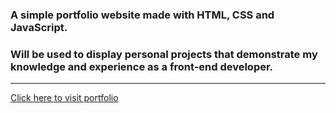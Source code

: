 ### A simple portfolio website made with HTML, CSS and JavaScript. 

### Will be used to display personal projects that demonstrate my knowledge and experience as a front-end developer.

---

[Click here to visit portfolio](https://tanix98.github.io/portfolio/)